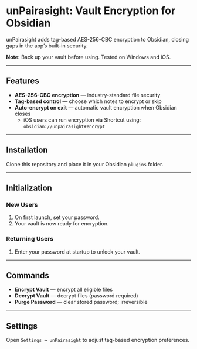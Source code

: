 # unPairasight: Vault Encryption for Obsidian

unPairasight adds tag-based AES-256-CBC encryption to Obsidian, closing gaps in the app’s built-in security.  

**Note:** Back up your vault before using. Tested on Windows and iOS.

---

## Features

- **AES-256-CBC encryption** — industry-standard file security  
- **Tag-based control** — choose which notes to encrypt or skip  
- **Auto-encrypt on exit** — automatic vault encryption when Obsidian closes  
  - iOS users can run encryption via Shortcut using:  
    `obsidian://unpairasight#encrypt`

---

## Installation

Clone this repository and place it in your Obsidian `plugins` folder.

---

## Initialization

### New Users
1. On first launch, set your password.  
2. Your vault is now ready for encryption.

### Returning Users
1. Enter your password at startup to unlock your vault.

---

## Commands

- **Encrypt Vault** — encrypt all eligible files  
- **Decrypt Vault** — decrypt files (password required)  
- **Purge Password** — clear stored password; irreversible

---

## Settings

Open `Settings → unPairasight` to adjust tag-based encryption preferences.
